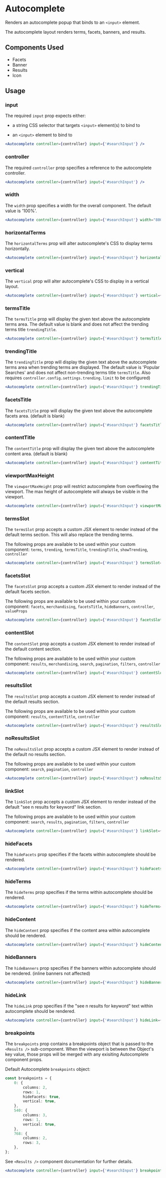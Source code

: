 # Autocomplete

Renders an autocomplete popup that binds to an `<input>` element.

The autocomplete layout renders terms, facets, banners, and results.

## Components Used
- Facets
- Banner
- Results
- Icon

## Usage

### input
The required `input` prop expects either:

- a string CSS selector that targets `<input>` element(s) to bind to

- an `<input>` element to bind to

```jsx
<Autocomplete controller={controller} input={'#searchInput'} />
```

### controller
The required `controller` prop specifies a reference to the autocomplete controller.

```jsx
<Autocomplete controller={controller} input={'#searchInput'} />
```

### width
The `width` prop specifies a width for the overall component. The default value is '100%'.

```jsx
<Autocomplete controller={controller} input={'#searchInput'} width="800px" />
```

### horizontalTerms
The `horizontalTerms` prop will alter autocomplete's CSS to display terms horizontally.

```jsx
<Autocomplete controller={controller} input={'#searchInput'} horizontalTerms={true} />
```

### vertical
The `vertical` prop will alter autocomplete's CSS to display in a vertical layout.

```jsx
<Autocomplete controller={controller} input={'#searchInput'} vertical={true} />
```

### termsTitle
The `termsTitle` prop will display the given text above the autocomplete terms area. The default value is blank and does not affect the trending terms title `trendingTitle`.

```jsx
<Autocomplete controller={controller} input={'#searchInput'} termsTitle={'Terms'} />
```

### trendingTitle
The `trendingTitle` prop will display the given text above the autocomplete terms area when trending terms are displayed. The default value is 'Popular Searches' and does not affect non-trending terms title `termsTitle`. Also requires `controller.config.settings.trending.limit` to be configured)

```jsx
<Autocomplete controller={controller} input={'#searchInput'} trendingTitle={'Trending'} />
```

### facetsTitle
The `facetsTitle` prop will display the given text above the autocomplete facets area. (default is blank)

```jsx
<Autocomplete controller={controller} input={'#searchInput'} facetsTitle={'Filter By'} />
```

### contentTitle
The `contentTitle` prop will display the given text above the autocomplete content area. (default is blank)

```jsx
<Autocomplete controller={controller} input={'#searchInput'} contentTitle={'Results'} />
```

### viewportMaxHeight
The `viewportMaxHeight` prop will restrict autocomplete from overflowing the viewport. The max height of autocomplete will always be visible in the viewport. 

```jsx
<Autocomplete controller={controller} input={'#searchInput'} viewportMaxHeight={true} />
```

### termsSlot
The `termsSlot` prop accepts a custom JSX element to render instead of the default terms section. This will also replace the trending terms.

The following props are available to be used within your custom component: `terms`, `trending`, `termsTitle`, `trendingTitle`, `showTrending`, `controller`

```jsx
<Autocomplete controller={controller} input={'#searchInput'} termsSlot={<CustomTermsComponent />} />
```

### facetsSlot
The `facetsSlot` prop accepts a custom JSX element to render instead of the default facets section. 

The following props are available to be used within your custom component: `facets`, `merchandising`, `facetsTitle`, `hideBanners`, `controller`, `valueProps`

```jsx
<Autocomplete controller={controller} input={'#searchInput'} facetsSlot={<CustomFacetsComponent />} />
```

### contentSlot
The `contentSlot` prop accepts a custom JSX element to render instead of the default content section. 

The following props are available to be used within your custom component: `results`, `merchandising`, `search`, `pagination`, `filters`, `controller`

```jsx
<Autocomplete controller={controller} input={'#searchInput'} contentSlot={<CustomContentComponent />} />
```

### resultsSlot
The `resultsSlot` prop accepts a custom JSX element to render instead of the default results section. 

The following props are available to be used within your custom component: `results`, `contentTitle`, `controller`

```jsx
<Autocomplete controller={controller} input={'#searchInput'} resultsSlot={<CustomResultsComponent />} />
```

### noResultsSlot
The `noResultsSlot` prop accepts a custom JSX element to render instead of the default no results section. 

The following props are available to be used within your custom component: `search`, `pagination`, `controller`

```jsx
<Autocomplete controller={controller} input={'#searchInput'} noResultsSlot={<CustomNoResultsComponent />} />
```

### linkSlot
The `linkSlot` prop accepts a custom JSX element to render instead of the default "see n results for keyword" link section. 

The following props are available to be used within your custom component: `search`, `results`, `pagination`, `filters`, `controller`

```jsx
<Autocomplete controller={controller} input={'#searchInput'} linkSlot={<CustomLinkComponent />} />
```

### hideFacets
The `hideFacets` prop specifies if the facets within autocomplete should be rendered.

```jsx
<Autocomplete controller={controller} input={'#searchInput'} hideFacets={true} />
```

### hideTerms
The `hideTerms` prop specifies if the terms within autocomplete should be rendered.

```jsx
<Autocomplete controller={controller} input={'#searchInput'} hideTerms={true} />
```

### hideContent
The `hideContent` prop specifies if the content area within autocomplete should be rendered.

```jsx
<Autocomplete controller={controller} input={'#searchInput'} hideContent={true} />
```

### hideBanners
The `hideBanners` prop specifies if the banners within autocomplete should be rendered. (inline banners not affected)

```jsx
<Autocomplete controller={controller} input={'#searchInput'} hideBanners={true} />
```

### hideLink
The `hideLink` prop specifies if the "see n results for keyword" text within autocomplete should be rendered.

```jsx
<Autocomplete controller={controller} input={'#searchInput'} hideLink={true} />
```

### breakpoints
The `breakpoints` prop contains a breakpoints object that is passed to the `<Results />` sub-component.
When the viewport is between the Object's key value, those props will be merged with any exisiting Autocomplete component props.

Default Autocomplete `breakpoints` object:

```typescript
const breakpoints = {
    0: {
        columns: 2,
        rows: 1,
        hideFacets: true,
        vertical: true,
    },
    540: {
        columns: 3,
        rows: 1,
        vertical: true,
    },
    768: {
        columns: 2,
        rows: 3,
    },
};
```

See `<Results />` component documentation for further details.

```jsx
<Autocomplete controller={controller} input={'#searchInput'} breakpoints={breakpoints} />
```
